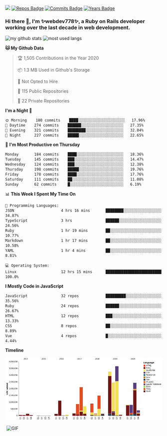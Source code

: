 ![](https://visitor-badge.glitch.me/badge?page_id=webdev778.webdev778)
[![Repos Badge](https://badges.pufler.dev/repos/webdev778)](https://badges.pufler.dev)
[![Commits Badge](https://badges.pufler.dev/commits/monthly/webdev778)](https://badges.pufler.dev)
[![Years Badge](https://badges.pufler.dev/years/webdev778)](https://badges.pufler.dev)
### Hi there 👋, I'm ✨webdev778✨, a Ruby on Rails developer working over the last decade in web development.


![my github stats](https://github-readme-stats.vercel.app/api?username=webdev778&show_icons=true&theme=tokyonight&line_height=27)
![most used langs](https://github-readme-stats.vercel.app/api/top-langs/?username=webdev778&hide=css,html&theme=tokyonight)

<!--START_SECTION:waka-->
**🐱 My Github Data** 

> 🏆 1,505 Contributions in the Year 2020
 > 
> 📦 1.3 MB Used in Github's Storage 
 > 
> 🚫 Not Opted to Hire
 > 
> 📜 115 Public Repositories 
 > 
> 🔑 22 Private Repositories  

**I'm a Night 🦉** 

```text
🌞 Morning    180 commits    ████░░░░░░░░░░░░░░░░░░░░░   17.96% 
🌆 Daytime    274 commits    ██████░░░░░░░░░░░░░░░░░░░   27.35% 
🌃 Evening    321 commits    ████████░░░░░░░░░░░░░░░░░   32.04% 
🌙 Night      227 commits    █████░░░░░░░░░░░░░░░░░░░░   22.65%

```
📅 **I'm Most Productive on Thursday** 

```text
Monday       184 commits    ████░░░░░░░░░░░░░░░░░░░░░   18.36% 
Tuesday      145 commits    ███░░░░░░░░░░░░░░░░░░░░░░   14.47% 
Wednesday    124 commits    ███░░░░░░░░░░░░░░░░░░░░░░   12.38% 
Thursday     198 commits    █████░░░░░░░░░░░░░░░░░░░░   19.76% 
Friday       178 commits    ████░░░░░░░░░░░░░░░░░░░░░   17.76% 
Saturday     111 commits    ██░░░░░░░░░░░░░░░░░░░░░░░   11.08% 
Sunday       62 commits     █░░░░░░░░░░░░░░░░░░░░░░░░   6.19%

```


📊 **This Week I Spent My Time On** 

```text
💬 Programming Languages: 
JSON                     4 hrs 16 mins       ████████░░░░░░░░░░░░░░░░░   34.87% 
TypeScript               3 hrs               ██████░░░░░░░░░░░░░░░░░░░   24.56% 
Ruby                     1 hr 19 mins        ██░░░░░░░░░░░░░░░░░░░░░░░   10.77% 
Markdown                 1 hr 17 mins        ██░░░░░░░░░░░░░░░░░░░░░░░   10.58% 
YAML                     1 hr 4 mins         ██░░░░░░░░░░░░░░░░░░░░░░░   8.81%

💻 Operating System: 
Linux                    12 hrs 15 mins      █████████████████████████   100.0%

```

**I Mostly Code in JavaScript** 

```text
JavaScript               32 repos            █████████░░░░░░░░░░░░░░░░   35.56% 
Ruby                     24 repos            ██████░░░░░░░░░░░░░░░░░░░   26.67% 
HTML                     12 repos            ███░░░░░░░░░░░░░░░░░░░░░░   13.33% 
CSS                      8 repos             ██░░░░░░░░░░░░░░░░░░░░░░░   8.89% 
Vue                      4 repos             █░░░░░░░░░░░░░░░░░░░░░░░░   4.44%

```


**Timeline**

![Chart not found](https://raw.githubusercontent.com/webdev778/webdev778/master/charts/bar_graph.png) 


<!--END_SECTION:waka-->

<img align="right" alt="GIF" src="https://github.com/webdev778/webdev778/blob/main/code.gif?raw=true" width="500" height="320" />

<!--
**webdev778/webdev778** is a ✨ _special_ ✨ repository because its `README.md` (this file) appears on your GitHub profile.

Here are some ideas to get you started:

- 🔭 I’m currently working on ...
- 🌱 I’m currently learning ...
- 👯 I’m looking to collaborate on ...
- 🤔 I’m looking for help with ...
- 💬 Ask me about ...
- 📫 How to reach me: ...
- 😄 Pronouns: ...
- ⚡ Fun fact: ...
-->

